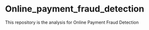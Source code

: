 # Online_payment_fraud_detection
This repository is the analysis for Online Payment Fraud Detection 
